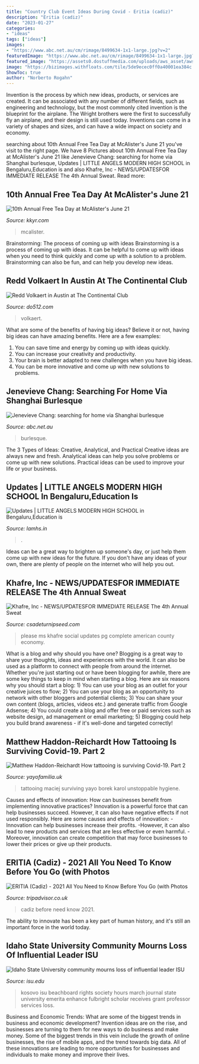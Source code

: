```yaml
---
title: "Country Club Event Ideas During Covid - Eritia (cadiz)"
description: "Eritia (cadiz)"
date: "2023-01-27"
categories:
- "ideas"
tags: ["ideas"]
images:
- "https://www.abc.net.au/cm/rimage/8499634-1x1-large.jpg?v=2"
featuredImage: "https://www.abc.net.au/cm/rimage/8499634-1x1-large.jpg?v=2"
featured_image: "https://assets0.dostuffmedia.com/uploads/aws_asset/aws_asset/1597593/40613961-3006-4afb-9d35-8003d81b0ab0.jpg"
image: "https://bizimages.withfloats.com/tile/5de9ecec0ff0a40001ea384c.jpg"
ShowToc: true
author: "Norberto Rogahn"
---
```



Invention is the process by which new ideas, products, or services are created. It can be associated with any number of different fields, such as engineering and technology, but the most commonly cited invention is the blueprint for the airplane. The Wright brothers were the first to successfully fly an airplane, and their design is still used today. Inventions can come in a variety of shapes and sizes, and can have a wide impact on society and economy.

	

		
searching about 10th Annual Free Tea Day at McAlister&#039;s June 21 you've visit to the right page. We have 8 Pictures about 10th Annual Free Tea Day at McAlister&#039;s June 21 like Jenevieve Chang: searching for home via Shanghai burlesque, Updates | LITTLE ANGELS MODERN HIGH SCHOOL in Bengaluru,Education is and also Khafre, Inc - NEWS/UPDATES﻿FOR IMMEDIATE RELEASE The 4th Annual Sweat. Read more:
		
    
## 10th Annual Free Tea Day At McAlister&#039;s June 21

<img loading=lazy src="https://townsquare.media/site/152/files/2018/06/McAlisters_Deli.png?w=1200&amp;h=0&amp;zc=1&amp;s=0&amp;a=t&amp;q=89" onerror="this.onerror=null;this.src='https://tse3.mm.bing.net/th?id=OIP.2Jzxi0c7h-lzAxf_KzytfgHaEJ&amp;pid=15.1';" alt="10th Annual Free Tea Day at McAlister&#039;s June 21">

_Source: kkyr.com_

>mcalister. 

	

Brainstorming: The process of coming up with ideas
Brainstorming is a process of coming up with ideas. It can be helpful to come up with ideas when you need to think quickly and come up with a solution to a problem. Brainstorming can also be fun, and can help you develop new ideas.

    
## Redd Volkaert In Austin At The Continental Club

<img loading=lazy src="https://assets0.dostuffmedia.com/uploads/aws_asset/aws_asset/1597593/40613961-3006-4afb-9d35-8003d81b0ab0.jpg" onerror="this.onerror=null;this.src='https://tse3.mm.bing.net/th?id=OIP.OpjwhjPu-03mAhzxykZvewHaD4&amp;pid=15.1';" alt="Redd Volkaert in Austin at The Continental Club">

_Source: do512.com_

>volkaert. 

	

What are some of the benefits of having big ideas?
Believe it or not, having big ideas can have amazing benefits. Here are a few examples: 
1. You can save time and energy by coming up with ideas quickly.
2. You can increase your creativity and productivity. 
3. Your brain is better adapted to new challenges when you have big ideas.
4. You can be more innovative and come up with new solutions to problems.

    
## Jenevieve Chang: Searching For Home Via Shanghai Burlesque

<img loading=lazy src="https://www.abc.net.au/cm/rimage/8499634-1x1-large.jpg?v=2" onerror="this.onerror=null;this.src='https://tse2.mm.bing.net/th?id=OIP.tr0sUkb35hWeo1dlTYWdhQHaHa&amp;pid=15.1';" alt="Jenevieve Chang: searching for home via Shanghai burlesque">

_Source: abc.net.au_

>burlesque. 

	

The 3 Types of Ideas: Creative, Analytical, and Practical
Creative ideas are always new and fresh. Analytical ideas can help you solve problems or come up with new solutions. Practical ideas can be used to improve your life or your business.

    
## Updates | LITTLE ANGELS MODERN HIGH SCHOOL In Bengaluru,Education Is

<img loading=lazy src="https://bizimages.withfloats.com/tile/5de9ecec0ff0a40001ea384c.jpg" onerror="this.onerror=null;this.src='https://tse4.mm.bing.net/th?id=OIP.jtBoLLLnnTYG9OF2fkldEAHaFj&amp;pid=15.1';" alt="Updates | LITTLE ANGELS MODERN HIGH SCHOOL in Bengaluru,Education is">

_Source: lamhs.in_

>. 

	

Ideas can be a great way to brighten up someone's day, or just help them come up with new ideas for the future. If you don't have any ideas of your own, there are plenty of people on the internet who will help you out.

    
## Khafre, Inc - NEWS/UPDATES﻿FOR IMMEDIATE RELEASE The 4th Annual Sweat

<img loading=lazy src="http://www.csadeturnipseed.com/yahoo_site_admin/assets/images/BOLIVAR_COMMERCIAL_PG_2.120143307_std.jpg" onerror="this.onerror=null;this.src='https://tse1.mm.bing.net/th?id=OIP.sh9PLFNYHICXc9MQWhtNWwHaMY&amp;pid=15.1';" alt="Khafre, Inc - NEWS/UPDATES﻿FOR IMMEDIATE RELEASE The 4th Annual Sweat">

_Source: csadeturnipseed.com_

>please ms khafre social updates pg complete american county economy. 

	

What is a blog and why should you have one?
Blogging is a great way to share your thoughts, ideas and experiences with the world. It can also be used as a platform to connect with people from around the internet. Whether you're just starting out or have been blogging for awhile, there are some key things to keep in mind when starting a blog. Here are six reasons why you should start a blog: 1) You can use your blog as an outlet for your creative juices to flow; 2) You can use your blog as an opportunity to network with other bloggers and potential clients; 3) You can share your own content (blogs, articles, videos etc.) and generate traffic from Google Adsense; 4) You could create a blog and offer free or paid services such as website design, ad management or email marketing; 5) Blogging could help you build brand awareness - if it's well-done and targeted correctly!

    
## Matthew Haddon-Reichardt How Tattooing Is Surviving Covid-19. Part 2

<img loading=lazy src="https://cdn.shopify.com/s/files/1/2156/7915/files/69358792_577776116088344_7967161190163939328_o_954e0da3-a676-443b-bb07-a0112cf51637_large.jpg?v=1591204257" onerror="this.onerror=null;this.src='https://tse3.mm.bing.net/th?id=OIP.SyXpKGOwUHiuMXbBs7PZHwAAAA&amp;pid=15.1';" alt="Matthew Haddon-Reichardt How tattooing is surviving Covid-19. Part 2">

_Source: yayofamilia.uk_

>tattooing maciej surviving yayo borek karol unstoppable hygiene. 

	

Causes and effects of innovation: How can businesses benefit from implementing innovative practices?
Innovation is a powerful force that can help businesses succeed. However, it can also have negative effects if not used responsibly. Here are some causes and effects of innovation: 
-Innovation can help businesses increase their profits.
-However, it can also lead to new products and services that are less effective or even harmful.
-Moreover, innovation can create competition that may force businesses to lower their prices or give up their products.

    
## ERITIA (Cadiz) - 2021 All You Need To Know Before You Go (with Photos

<img loading=lazy src="https://media-cdn.tripadvisor.com/media/photo-s/12/65/6d/a5/obra-de-pintura.jpg" onerror="this.onerror=null;this.src='https://tse4.mm.bing.net/th?id=OIP.qJfXrHRDiD5ctGSxANrCFAAAAA&amp;pid=15.1';" alt="ERITIA (Cadiz) - 2021 All You Need to Know Before You Go (with Photos">

_Source: tripadvisor.co.uk_

>cadiz before need know 2021. 

	

The ability to innovate has been a key part of human history, and it's still an important force in the world today.

    
## Idaho State University Community Mourns Loss Of Influential Leader ISU

<img loading=lazy src="https://isu.edu/media/publications/headlines/october-2019/IMG_3087.JPG" onerror="this.onerror=null;this.src='https://tse3.mm.bing.net/th?id=OIP.eO77wm7sGtJboY_NaAf88wAAAA&amp;pid=15.1';" alt="Idaho State University community mourns loss of influential leader ISU">

_Source: isu.edu_

>kosovo isu beachboard rights society hours march journal state university emerita enhance fulbright scholar receives grant professor services loss. 

	

Business and Economic Trends: What are some of the biggest trends in business and economic development?
Invention ideas are on the rise, and businesses are turning to them for new ways to do business and make money. Some of the biggest trends in this vein include the growth of online businesses, the rise of mobile apps, and the trend towards big data. All of these innovations are leading to more opportunities for businesses and individuals to make money and improve their lives.

